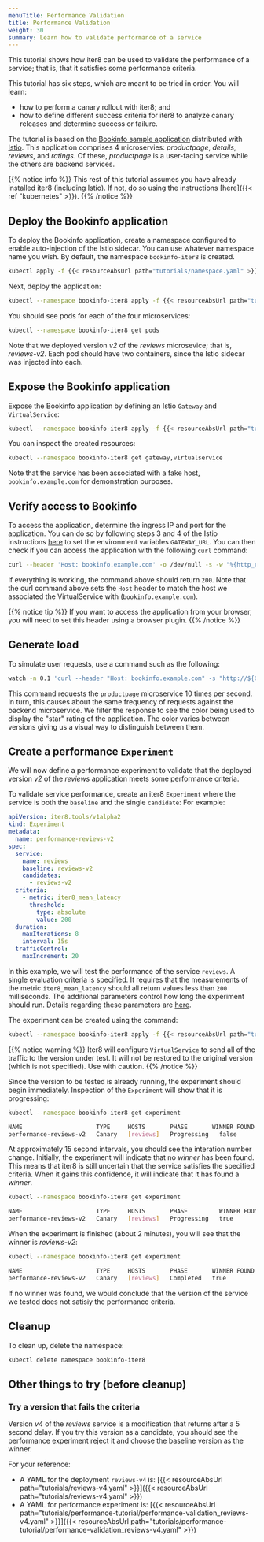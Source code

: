 ```yaml
---
menuTitle: Performance Validation
title: Performance Validation
weight: 30
summary: Learn how to validate performance of a service
---
```


This tutorial shows how iter8 can be used to validate the performance of a service; that is, that it satisfies some performance criteria.

This tutorial has six steps, which are meant to be tried in order.
You will learn:

- how to perform a canary rollout with iter8; and
- how to define different success criteria for iter8 to analyze canary releases and determine success or failure.

The tutorial is based on the [Bookinfo sample application](https://istio.io/docs/examples/bookinfo/) distributed with [Istio](https://istio.io).
This application comprises 4 microservies: _productpage_, _details_, _reviews_, and _ratings_.
Of these, _productpage_ is a user-facing service while the others are backend services.

{{% notice info %}}
This rest of this tutorial assumes you have already installed iter8 (including Istio). If not, do so using the instructions [here]({{< ref "kubernetes" >}}).
{{% /notice %}}

## Deploy the Bookinfo application

To deploy the Bookinfo application, create a namespace configured to enable auto-injection of the Istio sidecar. You can use whatever namespace name you wish. By default, the namespace `bookinfo-iter8` is created.

```bash
kubectl apply -f {{< resourceAbsUrl path="tutorials/namespace.yaml" >}}
```

Next, deploy the application:

```bash
kubectl --namespace bookinfo-iter8 apply -f {{< resourceAbsUrl path="tutorials/bookinfo-tutorial.yaml" >}}
```

You should see pods for each of the four microservices:

```bash
kubectl --namespace bookinfo-iter8 get pods
```

Note that we deployed version *v2* of the *reviews* microsevice; that is, *reviews-v2*.
Each pod should have two containers, since the Istio sidecar was injected into each.

## Expose the Bookinfo application

Expose the Bookinfo application by defining an Istio `Gateway` and `VirtualService`:

```bash
kubectl --namespace bookinfo-iter8 apply -f {{< resourceAbsUrl path="tutorials/bookinfo-gateway.yaml" >}}
```

You can inspect the created resources:

```bash
kubectl --namespace bookinfo-iter8 get gateway,virtualservice
```

Note that the service has been associated with a fake host, `bookinfo.example.com` for demonstration purposes.

## Verify access to Bookinfo

To access the application, determine the ingress IP and port for the application.
You can do so by following steps 3 and 4 of the Istio instructions [here](https://istio.io/latest/docs/examples/bookinfo/#determine-the-ingress-ip-and-port) to set the environment variables `GATEWAY_URL`. You can then check if you can access the application with the following `curl` command:

```bash
curl --header 'Host: bookinfo.example.com' -o /dev/null -s -w "%{http_code}\n" "http://${GATEWAY_URL}/productpage"
```

If everything is working, the command above should return `200`.
Note that the curl command above sets the `Host` header to match the host we associated the VirtualService with (`bookinfo.example.com`).

{{% notice tip %}}
If you want to access the application from your browser, you will need to set this header using a browser plugin.
{{% /notice %}}

## Generate load

To simulate user requests, use a command such as the following:

```bash
watch -n 0.1 'curl --header "Host: bookinfo.example.com" -s "http://${GATEWAY_URL}/productpage" | grep -i "color=\""'
```

This command requests the `productpage` microservice 10 times per second.
In turn, this causes about the same frequency of requests against the backend microservice.
We filter the response to see the color being used to display the "star" rating of the application.
The color varies between versions giving us a visual way to distinguish between them.

## Create a performance `Experiment`

We will now define a performance experiment to validate that the deployed version *v2* of the *reviews* application meets some performance criteria.

To validate service performance, create an iter8 `Experiment` where  the service is both the `baseline` and the single `candidate`:
For example:

```yaml
apiVersion: iter8.tools/v1alpha2
kind: Experiment
metadata:
  name: performance-reviews-v2
spec:
  service:
    name: reviews
    baseline: reviews-v2
    candidates:
      - reviews-v2
  criteria:
    - metric: iter8_mean_latency
      threshold:
        type: absolute
        value: 200
  duration:
    maxIterations: 8
    interval: 15s
  trafficControl:
    maxIncrement: 20
```

In this example, we will test the performance of the service `reviews`.
A single evaluation criteria is specified.
It requires that the measurements of the metric `iter8_mean_latency` should all return values less than `200` milliseconds.
The additional parameters control how long the experiment should run.
Details regarding these parameters are [here](#alter-the-duration-of-the-experiment).

The experiment can be created using the command:

```bash
kubectl --namespace bookinfo-iter8 apply -f {{< resourceAbsUrl path="tutorials/performance-tutorial/performance-validation_reviews-v2.yaml">}}
```

{{% notice warning %}}
Iter8 will configure `VirtualService` to send all of the traffic to the version under test. It will not be restored to the original version (which is not specified). Use with caution.
{{% /notice %}}

Since the version to be tested is already running, the experiment should begin immediately. Inspection of the `Experiment`  will show that it is progressing:

```bash
kubectl --namespace bookinfo-iter8 get experiment
```

```bash
NAME                     TYPE     HOSTS       PHASE       WINNER FOUND   CURRENT BEST   STATUS
performance-reviews-v2   Canary   [reviews]   Progressing   false                         IterationUpdate: Iteration 0/8 completed
```

At approximately 15 second intervals, you should see the interation number change.
Initially, the experiment will indicate that no *winner* has been found.
This means that iter8 is still uncertain that the service satisfies the specified criteria.
When it gains this confidence, it will indicate that it has found a *winner*.

```bash
kubectl --namespace bookinfo-iter8 get experiment
```

```bash
NAME                     TYPE     HOSTS       PHASE         WINNER FOUND   CURRENT BEST   STATUS
performance-reviews-v2   Canary   [reviews]   Progressing   true           reviews-v2     IterationUpdate: Iteration 3/8 completed
```

When the experiment is finished (about 2 minutes), you will see that the winner is *reviews-v2*:

```bash
kubectl --namespace bookinfo-iter8 get experiment
```

```bash
NAME                     TYPE     HOSTS       PHASE       WINNER FOUND   CURRENT BEST   STATUS
performance-reviews-v2   Canary   [reviews]   Completed   true           reviews-v2     ExperimentCompleted: Traffic To Winner
```

If no winner was found, we would conclude that the version of the service we tested does not satisiy the performance criteria.

## Cleanup

To clean up, delete the namespace:

```bash
kubectl delete namespace bookinfo-iter8
```

## Other things to try (before cleanup)

### Try a version that fails the criteria

Version *v4* of the *reviews* service is a modification that returns after a 5 second delay.
If you try this version as a candidate, you should see the performance experiment reject it and choose the baseline version as the winner.

For your reference:

- A YAML for the deployment `reviews-v4` is: [{{< resourceAbsUrl path="tutorials/reviews-v4.yaml" >}}]({{< resourceAbsUrl path="tutorials/reviews-v4.yaml" >}})
- A YAML for performance experiment is: [{{< resourceAbsUrl path="tutorials/performance-tutorial/performance-validation_reviews-v4.yaml" >}}]({{< resourceAbsUrl path="tutorials/performance-tutorial/performance-validation_reviews-v4.yaml" >}})
